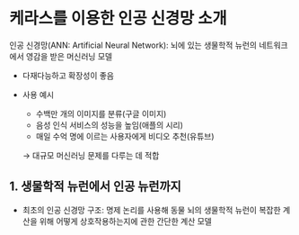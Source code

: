 # 케라스를 이용한 인공 신경망 소개

인공 신경망(ANN: Artificial Neural Network): 뇌에 있는 생물학적 뉴런의 네트워크에서 영감을 받은 머신러닝 모델

- 다재다능하고 확장성이 좋음
- 사용 예시
    - 수백만 개의 이미지를 분류(구글 이미지)
    - 음성 인식 서비스의 성능을 높임(애플의 시리)
    - 매일 수억 명에 이르는 사용자에게 비디오 추천(유튜브)
    
    → 대규모 머신러닝 문제를 다루는 데 적합
    

## 1. 생물학적 뉴런에서 인공 뉴런까지

- 최초의 인공 신경망 구조: 명제 논리를 사용해 동물 뇌의 생물학적 뉴런이 복잡한 계산을 위해 어떻게 상호작용하는지에 관한 간단한 계산 모델